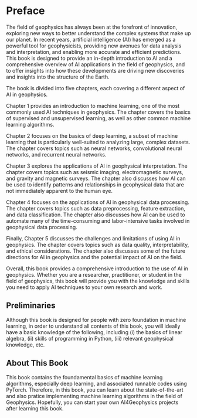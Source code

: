 # Preface

The field of geophysics has always been at the forefront of innovation, exploring new ways to better understand the complex systems that make up our planet. In recent years, artificial intelligence (AI) has emerged as a powerful tool for geophysicists, providing new avenues for data analysis and interpretation, and enabling more accurate and efficient predictions. This book is designed to provide an in-depth introduction to AI and a comprehensive overview of AI applications in the field of geophysics, and to offer insights into how these developments are driving new discoveries and insights into the structure of the Earth.

The book is divided into five chapters, each covering a different aspect of AI in geophysics.

Chapter 1 provides an introduction to machine learning, one of the most commonly used AI techniques in geophysics. The chapter covers the basics of supervised and unsupervised learning, as well as other common machine learning algorithms.

Chapter 2 focuses on the basics of deep learning, a subset of machine learning that is particularly well-suited to analyzing large, complex datasets. The chapter covers topics such as neural networks, convolutional neural networks, and recurrent neural networks.

Chapter 3 explores the applications of AI in geophysical interpretation. The chapter covers topics such as seismic imaging, electromagnetic surveys, and gravity and magnetic surveys. The chapter also discusses how AI can be used to identify patterns and relationships in geophysical data that are not immediately apparent to the human eye.

Chapter 4 focuses on the applications of AI in geophysical data processing. The chapter covers topics such as data preprocessing, feature extraction, and data classification. The chapter also discusses how AI can be used to automate many of the time-consuming and labor-intensive tasks involved in geophysical data processing.

Finally, Chapter 5 discusses the challenges and limitations of using AI in geophysics. The chapter covers topics such as data quality, interpretability, and ethical considerations. The chapter also discusses some of the future directions for AI in geophysics and the potential impact of AI on the field.

Overall, this book provides a comprehensive introduction to the use of AI in geophysics. Whether you are a researcher, practitioner, or student in the field of geophysics, this book will provide you with the knowledge and skills you need to apply AI techniques to your own research and work.

## Preliminaries
Although this book is designed for people with zero foundation in machine learning, in order to understand all contents of this book, you will ideally have a basic knowledge of the following, including (i) the basics of linear algebra, (ii) skills of programming in Python, (iii) relevant geophysical knowledge, etc.

## About This Book

This book contains the foundamental basics of machine learning algorithms, especially deep learning, and associated runnable codes using PyTorch. Therefore, in this book, you can learn about the state-of-the-art and also pratice implementing machine learning algorithms in the field of Geophysics. Hopefully, you can start your own AI4Geophysics projects after learning this book.
